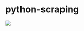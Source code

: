 # python-scraping

![](https://github.com/lbias/python-scraping/blob/master/47_wait_for_load/47_wait_for_load.png)

